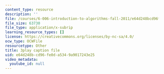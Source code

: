 ```yaml
---
content_type: resource
description: ''
file: /courses/6-006-introduction-to-algorithms-fall-2011/e64d248bcd96fe0da5349a9017243e25_B7hVxCmfPtM.srt
file_size: 63730
file_type: application/x-subrip
learning_resource_types: []
license: https://creativecommons.org/licenses/by-nc-sa/4.0/
ocw_type: OCWFile
resourcetype: Other
title: 3play caption file
uid: e64d248b-cd96-fe0d-a534-9a9017243e25
video_metadata:
  youtube_id: null
---
```

